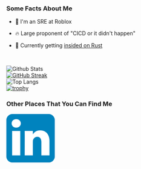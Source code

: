 ### **Some Facts About Me**

- 🧱 I'm an SRE at Roblox

- 🔥 Large proponent of "CICD or it didn't happen"

- 🤫 Currently getting <a href="https://www.urbandictionary.com/define.php?term=insided" target="_blank">insided on Rust</a>

<br>

![Github Stats](https://github-readme-stats.vercel.app/api?username=jamesalbert&show_icons=true&theme=tokyonight)  
[![GitHub Streak](https://streak-stats.demolab.com?user=jamesalbert&theme=tokyonight&border_radius=5&date_format=M%20j%5B%2C%20Y%5D)](https://git.io/streak-stats)  
![Top Langs](https://github-readme-stats.vercel.app/api/top-langs/?username=jamesalbert&hide=Makefile&langs_count=6&layout=compact&theme=tokyonight)  
[![trophy](https://github-profile-trophy.vercel.app/?username=jamesalbert&theme=discord&no-bg=true&no-frame=true)](https://github.com/ryo-ma/github-profile-trophy)
<br>

### **Other Places That You Can Find Me**
[![linkedin.com](linkedin.png)](https://www.linkedin.com/in/james-albert)
